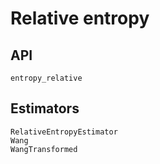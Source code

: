 # Relative entropy

## API

```@docs
entropy_relative
```

## Estimators

```@docs
RelativeEntropyEstimator
Wang
WangTransformed
```
